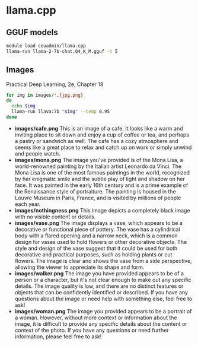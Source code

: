 # llama.cpp

## GGUF models

```bash
module load ceuadmin/llama.cpp
llama-run llama-2-7b-chat.Q4_K_M.gguf -t 5
```

## Images

Practical Deep Learning, 2e, Chapter 18

```bash
for img in images/*.{jpg,png}
do
  echo $img
  llama-run llava:7b "$img" --temp 0.95
done
```

- **images/cafe.png**
 This is an image of a cafe. It looks like a warm and inviting place to sit down and enjoy a cup of coffee or tea, and perhaps a pastry or sandwich as well. The cafe has a cozy atmosphere and seems like a great place to relax and catch up on work or simply unwind and people watch.
- **images/mona.png**
 The image you've provided is of the Mona Lisa, a world-renowned painting by the Italian artist Leonardo da Vinci. The Mona Lisa is one of the most famous paintings in the world, recognized by her enigmatic smile and the subtle play of light and shadow on her face. It was painted in the early 16th century and is a prime example of the Renaissance style of portraiture. The painting is housed in the Louvre Museum in Paris, France, and is visited by millions of people each year.
- **images/nothingness.png**
 This image depicts a completely black image with no visible content or details.
- **images/vase.png**
 The image displays a vase, which appears to be a decorative or functional piece of pottery. The vase has a cylindrical body with a flared opening and a narrow neck, which is a common design for vases used to hold flowers or other decorative objects. The style and design of the vase suggest that it could be used for both decorative and practical purposes, such as holding plants or cut flowers. The image is clear and shows the vase from a side perspective, allowing the viewer to appreciate its shape and form.
- **images/walker.png**
 The image you have provided appears to be of a person or a character, but it's not clear enough to make out any specific details. The image quality is low, and there are no distinct features or objects that can be confidently identified or described. If you have any questions about the image or need help with something else, feel free to ask!
- **images/woman.png**
 The image you provided appears to be a portrait of a woman. However, without more context or information about the image, it is difficult to provide any specific details about the content or context of the photo. If you have any questions or need further information, please feel free to ask!
